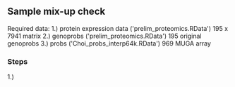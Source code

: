 ## Sample mix-up check

Required data: 
    1.) protein expression data ('prelim_proteomics.RData')    195 x 7941 matrix
    2.) genoprobs               ('prelim_proteomics.RData')    195 original genoprobs
    3.) probs                   ('Choi_probs_interp64k.RData') 969 MUGA array
    
    
  
### Steps

1.) 
